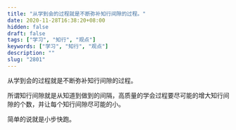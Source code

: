 ```yaml
---
title: "从学到会的过程就是不断弥补知行间隙的过程。"
date: 2020-11-28T16:38:20+08:00
hidden: false
draft: false
tags: ["学习", "知行", "观点"]
keywords: ["学习", "知行", "观点"]
description: ""
slug: "2801"
---
```


从学到会的过程就是不断弥补知行间隙的过程。

所谓知行间隙就是从知道到做到的间隔，高质量的学会过程要尽可能的增大知行间隙的个数，并让每个知行间隙尽可能的小。

简单的说就是小步快跑。
